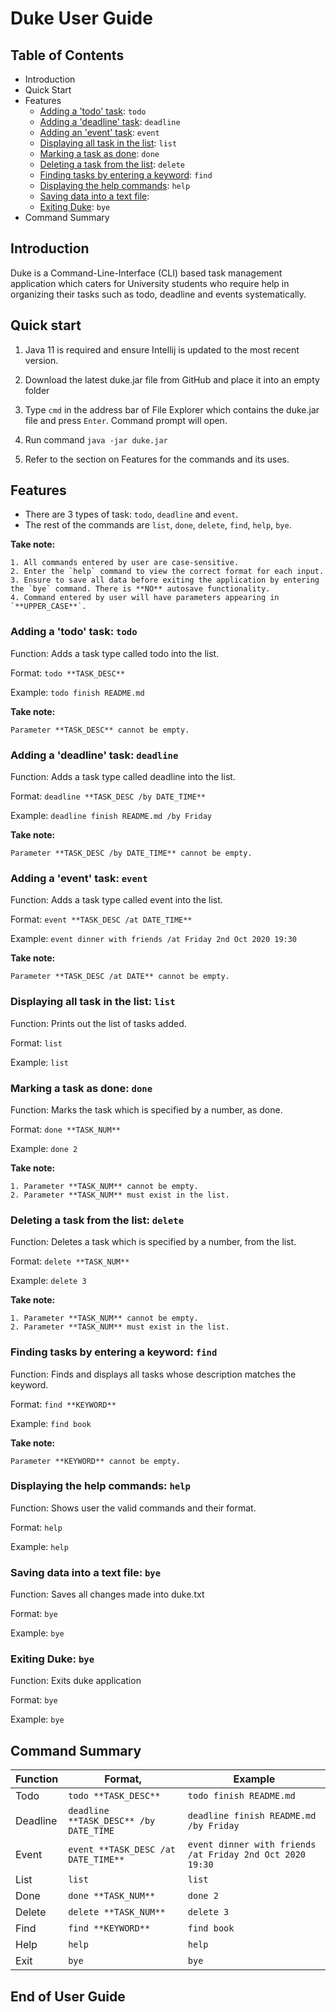 # Duke User Guide

## Table of Contents
* Introduction
* Quick Start
* Features
    * [Adding a 'todo' task](#adding-a-'todo'-task): `todo`
    * [Adding a 'deadline' task](#adding-a-'deadline'-task): `deadline`
    * [Adding an 'event' task](#adding-an-'event'-task): `event`
    * [Displaying all task in the list](#Displaying-all-task-in-the-list): `list`
    * [Marking a task as done](#Marking-a-task-as-done): `done`
    * [Deleting a task from the list](#Deleting-a-task-from-the-list): `delete`
    * [Finding tasks by entering a keyword](#Finding-tasks-by-entering-a-keyword): `find`
    * [Displaying the help commands](#Displaying-the-help-commands): `help`
    * [Saving data into a text file](#Saving-data-into-a-text-file): 
    * [Exiting Duke](#Exiting-duke): `bye`
* Command Summary

## Introduction 
Duke is a Command-Line-Interface (CLI) based task management application which caters for University students who
require help in organizing their tasks such as todo, deadline and events systematically. 

## Quick start

1. Java 11 is required and ensure Intellij is updated to the most recent version.

2. Download the latest duke.jar file from GitHub and place it into an empty folder

3. Type `cmd` in the address bar of File Explorer which contains the duke.jar file and press `Enter`. 
Command prompt will open. 

4. Run command `java -jar duke.jar`

5. Refer to the section on Features for the commands and its uses.

## Features

* There are 3 types of task: `todo`, `deadline` and `event`.
* The rest of the commands are `list`, `done`, `delete`, `find`, `help`, `bye`.

**Take note:**

    1. All commands entered by user are case-sensitive.  
    2. Enter the `help` command to view the correct format for each input.
    3. Ensure to save all data before exiting the application by entering the `bye` command. There is **NO** autosave functionality.
    4. Command entered by user will have parameters appearing in `**UPPER_CASE**`.
    
    
### Adding a 'todo' task: `todo`

Function: Adds a task type called todo into the list.

Format:  `todo **TASK_DESC**`

Example: `todo finish README.md`

**Take note:**

    Parameter **TASK_DESC** cannot be empty. 
    
### Adding a 'deadline' task: `deadline`    

Function: Adds a task type called deadline into the list.

Format:  `deadline **TASK_DESC /by DATE_TIME**`

Example: `deadline finish README.md /by Friday`

**Take note:**

    Parameter **TASK_DESC /by DATE_TIME** cannot be empty.
    
### Adding a 'event' task: `event`   

Function: Adds a task type called event into the list.

Format:  `event **TASK_DESC /at DATE_TIME**`

Example: `event dinner with friends /at Friday 2nd Oct 2020 19:30`

**Take note:**

    Parameter **TASK_DESC /at DATE** cannot be empty.
 
### Displaying all task in the list: `list`

Function: Prints out the list of tasks added.

Format: `list`

Example: `list`

### Marking a task as done: `done`

Function: Marks the task which is specified by a number, as done.

Format: `done **TASK_NUM**`

Example: `done 2` 

**Take note:**

    1. Parameter **TASK_NUM** cannot be empty.
    2. Parameter **TASK_NUM** must exist in the list. 

### Deleting a task from the list: `delete`

Function: Deletes a task which is specified by a number, from the list. 

Format: `delete **TASK_NUM**`

Example: `delete 3 `

**Take note:**

    1. Parameter **TASK_NUM** cannot be empty.
    2. Parameter **TASK_NUM** must exist in the list.
    
### Finding tasks by entering a keyword: `find`

Function: Finds and displays all tasks whose description matches the keyword.

Format: `find **KEYWORD**`

Example: `find book`

**Take note:**

    Parameter **KEYWORD** cannot be empty.

### Displaying the help commands: `help`

Function: Shows user the valid commands and their format. 

Format: `help`

Example: `help`

### Saving data into a text file: `bye`

Function: Saves all changes made into duke.txt 

Format: `bye`

Example: `bye`

### Exiting Duke: `bye`

Function: Exits duke application

Format: `bye`

Example: `bye`

## Command Summary

Function    | Format, | Example 
---------- | ----------  | ----------            
Todo | `todo **TASK_DESC**`| `todo finish README.md` 
Deadline | `deadline **TASK_DESC** /by DATE_TIME`| `deadline finish README.md /by Friday`
Event | `event **TASK_DESC /at DATE_TIME**` | `event dinner with friends /at Friday 2nd Oct 2020 19:30`
List | `list` | `list`
Done | `done **TASK_NUM**`| `done 2`
Delete | `delete **TASK_NUM**` | `delete 3`
Find | `find **KEYWORD**`| `find book`
Help | `help` | `help`
Exit | `bye` | `bye`

## End of User Guide
